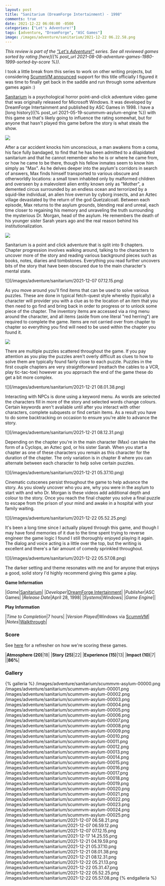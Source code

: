 ```yaml
---
layout: post
title: "Sanitarium (DreamForge Intertainment) - 1998"
comments: true
date: 2021-12-22 06:08:00 -0500
categories: ["Let's Adventure!"]
tags: [adventure, "DreamForge", "ASC Games"]
image: /images/adventure/sanitarium/2021-12-22 06.22.58.png
---
```


_This review is part of the ["Let's Adventure!"](https://www.alexbevi.com/categories/let-s-adventure/) series. See all reviewed games sorted by rating [here]({% post_url 2021-08-08-adventure-games-1980-1999-sorted-by-score %})._

I took a little break from this series to work on other writing projects, but considering [ScummVM announced](https://www.scummvm.org/news/20211118/) support for this title officially I figured it was time to finally get back in the saddle and run through some adventure games again :)

[Sanitarium](https://en.wikipedia.org/wiki/Sanitarium_(video_game)) is a psychological horror point-and-click adventure video game that was originally released for Microsoft Windows. It was developed by DreamForge Intertainment and published by ASC Games in 1998. I have a [long history]({% post_url 2021-05-19-scummvm-asylum-engine %}) with this game so that's likely going to influence the rating somewhat, but for anyone that hasn't played this game before the story is what steals the show.

![](/images/adventure/sanitarium/scummvm-asylum-00000.png)

After a car accident knocks him unconscious, a man awakens from a coma, his face fully bandaged, to find that he has been admitted to a dilapidated sanitarium and that he cannot remember who he is or where he came from, or how he came to be there, though his fellow inmates seem to know him simply as "Max". As he delves deeper into the asylum's corridors in search of answers, Max finds himself transported to various obscure and otherworldly locations: a small town inhabited only by malformed children and overseen by a malevolent alien entity known only as "Mother", a demented circus surrounded by an endless ocean and terrorized by a squid-like individual, an alien hive overrun by cyborg insects, and an Aztec village devastated by the return of the god Quetzalcoatl. Between each episode, Max returns to the asylum grounds, blending real and unreal, each time closer to regaining his memory and unraveling the truth surrounding the mysterious Dr. Morgan, head of the asylum. He remembers the death of his younger sister Sarah years ago and the real reason behind his institutionalization.

![](/images/adventure/sanitarium/scummvm-asylum-00006.png)

Sanitarium is a point and click adventure that is split into 9 chapters. Chapter progression involves walking around, talking to the characters to uncover more of the story and reading various background pieces such as books, notes, diaries and tombstones. Everything you read further uncovers bits of the story that have been obscured due to the main character's mental state.

![](/images/adventure/sanitarium/2021-12-07 07.12.15.png)

As you move around you'll find items that can be used to solve various puzzles. These are done in typical fetch-quest style whereby (typically) a character will provider you with a clue as to the location of an item that you then need to go find and bring back in order to progress or to unlock some piece of the chapter. The inventory items are accessed via a ring menu around the character, and all items (aside from one literal "red herring") are required to complete the game. Items are not carried over from chapter to chapter so everything you find will need to be used within the chapter you found it.

![](/images/adventure/sanitarium/scummvm-asylum-00025.png)

There are multiple puzzles scattered throughout the game. If you pay attention as you play the puzzles aren't overly difficult as clues to how to solve them are typically found fairly close to each puzzle. Puzzles in the first couple chapters are very straightforward (reattach the cables to a VCR, play tic-tac-toe) however as you approach the end of the game these do get a bit more complex.

![](/images/adventure/sanitarium/2021-12-21 08.01.38.png)

Interacting with NPCs is done using a keyword menu. As words are selected the characters fill in more of the story and selected words change colours. Certain keywords aren't available until after you interact with other characters, complete subquests or find certain items. As a result you have to do some backtracking on occasion to ensure you're able to advance the story.

![](/images/adventure/sanitarium/2021-12-21 08.12.31.png)

Depending on the chapter you're in the main character (Max) can take the form of a Cyclops, an Aztec god, or his sister Sarah. When you start a chapter as one of these characters you remain as this character for the duration of the chapter. The only variation is in chapter 8 where you can alternate between each character to help solve certain puzzles.

![](/images/adventure/sanitarium/2021-12-21 05.37.10.png)

Cinematic cutscenes persist throughout the game to help advance the story. As you slowly uncover who you are, why you were in the asylum to start with and who Dr. Morgan is these videos add additional depth and colour to the story. Once you reach the final chapter you solve a final puzzle to escape from the prison of your mind and awake in a hospital with your family waiting.

![](/images/adventure/sanitarium/2021-12-22 05.52.25.png)

It's been a long time since I actually played through this game, and though I may have fond memories of it due to the time spent trying to reverse engineer the game logic I found I still thoroughly enjoyed playing it again. The dialog and voice acting is a little over the top, but the writing is excellent and there's a fair amount of comedy sprinkled throughout.

![](/images/adventure/sanitarium/2021-12-22 05.57.08.png)

The darker setting and theme resonates with me and for anyone that enjoys a good, solid story I'd highly recommend giving this game a play.

**Game Information**

|*Game*|[Sanitarium](https://en.wikipedia.org/wiki/Sanitarium_(video_game))|
|*Developer*|[DreamForge Intertainment](https://en.wikipedia.org/wiki/DreamForge_Intertainment)|
|*Publisher*|ASC Games|
|*Release Date*|April 28, 1998|
|*Systems*|Windows|
|*Game Engine*||

**Play Information**

|*Time to Completion*|7 hours|
|*Version Played*|Windows via [ScummVM](https://www.scummvm.org/)|
|*Notes*|[Walkthrough](http://www.thecomputershow.com/computershow/walkthroughs/sanitariumwalk.htm)|

### Score

See [here](https://www.alexbevi.com/blog/2021/07/28/adventure-games-1980-1999/#scoring) for a refresher on how we're scoring these games.

|**Atmosphere (20)**|18|
|**Story (25)**|22|
|**Experience (15)**|13|
|**Impact (10)**|7|
||**86%**|

### Gallery
{% galleria %}
/images/adventure/sanitarium/scummvm-asylum-00000.png
/images/adventure/sanitarium/scummvm-asylum-00001.png
/images/adventure/sanitarium/scummvm-asylum-00002.png
/images/adventure/sanitarium/scummvm-asylum-00003.png
/images/adventure/sanitarium/scummvm-asylum-00004.png
/images/adventure/sanitarium/scummvm-asylum-00005.png
/images/adventure/sanitarium/scummvm-asylum-00006.png
/images/adventure/sanitarium/scummvm-asylum-00007.png
/images/adventure/sanitarium/scummvm-asylum-00008.png
/images/adventure/sanitarium/scummvm-asylum-00009.png
/images/adventure/sanitarium/scummvm-asylum-00010.png
/images/adventure/sanitarium/scummvm-asylum-00011.png
/images/adventure/sanitarium/scummvm-asylum-00012.png
/images/adventure/sanitarium/scummvm-asylum-00013.png
/images/adventure/sanitarium/scummvm-asylum-00014.png
/images/adventure/sanitarium/scummvm-asylum-00015.png
/images/adventure/sanitarium/scummvm-asylum-00016.png
/images/adventure/sanitarium/scummvm-asylum-00017.png
/images/adventure/sanitarium/scummvm-asylum-00018.png
/images/adventure/sanitarium/scummvm-asylum-00019.png
/images/adventure/sanitarium/scummvm-asylum-00020.png
/images/adventure/sanitarium/scummvm-asylum-00021.png
/images/adventure/sanitarium/scummvm-asylum-00022.png
/images/adventure/sanitarium/scummvm-asylum-00023.png
/images/adventure/sanitarium/scummvm-asylum-00024.png
/images/adventure/sanitarium/scummvm-asylum-00025.png
/images/adventure/sanitarium/2021-12-07 06.58.21.png
/images/adventure/sanitarium/2021-12-07 06.59.12.png
/images/adventure/sanitarium/2021-12-07 07.12.15.png
/images/adventure/sanitarium/2021-12-17 14.25.55.png
/images/adventure/sanitarium/2021-12-21 04.19.59.png
/images/adventure/sanitarium/2021-12-21 05.37.10.png
/images/adventure/sanitarium/2021-12-21 08.01.38.png
/images/adventure/sanitarium/2021-12-21 08.12.31.png
/images/adventure/sanitarium/2021-12-22 05.21.13.png
/images/adventure/sanitarium/2021-12-22 05.31.47.png
/images/adventure/sanitarium/2021-12-22 05.52.25.png
/images/adventure/sanitarium/2021-12-22 05.57.08.png
{% endgalleria %}